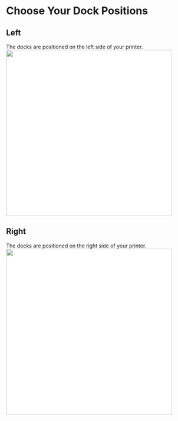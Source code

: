 # Choose Your Dock Positions
## Left
The docks are positioned on the left side of your printer.
<img src="./images/Voron_350_60mm_3tools_left_TPU.svg" style="margin:0px;background-color: #FFFFFF;" width="450"/>
## Right
The docks are positioned on the right side of your printer.
<img src="./images/Voron_350_60mm_3tools_right_TPU.svg" style="margin:0px;background-color: #FFFFFF;" width="450"/>
